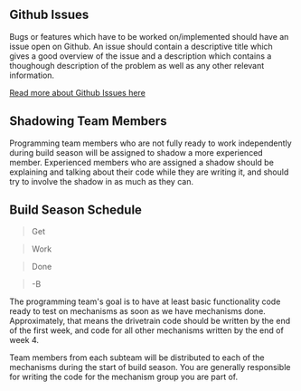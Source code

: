 ## Github Issues
Bugs or features which have to be worked on/implemented should have an issue open on Github. An issue should contain a descriptive title which gives a good overview of the issue and a description which contains a thoughough description of the problem as well as any other relevant information.

[Read more about Github Issues here](https://guides.github.com/features/issues/)

## Shadowing Team Members
Programming team members who are not fully ready to work independently during build season will be assigned to shadow a more experienced member. Experienced members who are assigned a shadow should be explaining and talking about their code while they are writing it, and should try to involve the shadow in as much as they can.

## Build Season Schedule
> Get

>  Work

> Done

> -B

The programming team's goal is to have at least basic functionality code ready to test on mechanisms as soon as we have mechanisms done. Approximately, that means the drivetrain code should be written by the end of the first week, and code for all other mechanisms written by the end of week 4. 

Team members from each subteam will be distributed to each of the mechanisms during the start of build season. You are generally responsible for writing the code for the mechanism group you are part of.

